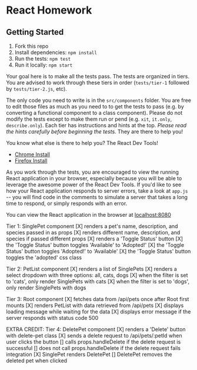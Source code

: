 # React Homework

## Getting Started

1. Fork this repo
2. Install dependencies: `npm install`
3. Run the tests: `npm test`
4. Run it locally: `npm start`

Your goal here is to make all the tests pass. The tests are organized in tiers.
You are advised to work through these tiers in order (`tests/tier-1` followed
by `tests/tier-2.js`, etc).

The only code you need to write is in the `src/components` folder. You are free to edit those files as much as you need to to get the tests to pass (e.g. by converting a functional component to a class component). Please do not modify the tests except to make them run or pend (e.g. `xit`, `it.only`, `describe.only`). Each tier has instructions and hints at the top. _Please read the hints carefully before beginning the tests._ They are there to help you!

You know what else is there to help you? The React Dev Tools!

- [Chrome Install](https://chrome.google.com/webstore/detail/react-developer-tools/fmkadmapgofadopljbjfkapdkoienihi)
- [Firefox Install](https://addons.mozilla.org/en-US/firefox/addon/react-devtools/)

As you work through the tests, you are encouraged to view the running React application in your browser, especially because you will be able to leverage the awesome power of the React Dev Tools. If you'd like to see how your React application responds to server errors, take a look at `app.js` -- you will find code in the comments to simulate a server that takes a long time to respond, or simply responds with an error.

You can view the React application in the browser at
[localhost:8080](http://localhost:8080)

Tier 1: SinglePet component
[X] renders a pet's name, description, and species passed in as props
[X] renders different name, description, and species if passed different props
[X] renders a 'Toggle Status' button
[X] the 'Toggle Status' button toggles 'Available' to 'Adopted!'
[X] the 'Toggle Status' button toggles 'Adopted!' to 'Available'
[X] the 'Toggle Status' button toggles the 'adopted' css class

Tier 2: PetList component
[X] renders a list of SinglePets
[X] renders a select dropdown with three options: all, cats, dogs
[X] when the filter is set to 'cats', only render SinglePets with cats
[X] when the filter is set to 'dogs', only render SinglePets with dogs

Tier 3: Root component
[X] fetches data from /api/pets once after Root first mounts
[X] renders PetList with data retrieved from /api/pets
[X] displays loading message while waiting for the data
[X] displays error message if the server responds with status code 500

EXTRA CREDIT: Tier 4: DeletePet component
[X] renders a 'Delete' button with delete-pet class
[X] sends a delete request to /api/pets/:petId when user clicks the button
[] calls props.handleDelete if the delete request is successful
[] does not call props.handleDelete if the delete request fails integration
[X] SinglePet renders DeletePet
[] DeletePet removes the deleted pet when clicked
